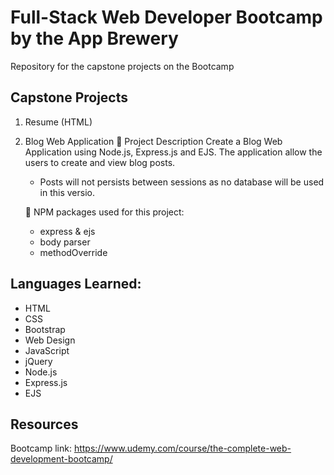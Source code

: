 # Full-Stack Web Developer Bootcamp by the App Brewery
Repository for the capstone projects on the Bootcamp

## Capstone Projects
1. Resume (HTML)

<!--- 2. Personal Portfolio (HTML & CSS) -->
2. Blog Web Application
    📇 Project Description
    Create a Blog Web Application using Node.js, Express.js and EJS.
    The application allow the users to create and view blog posts.
    * Posts will not persists between sessions as no database will be used in this versio.

    🧰 NPM packages used for this project:
    - express & ejs
    - body parser
    - methodOverride

<!-- 3. API Project (APIs) -->

## Languages Learned:
- HTML
- CSS
- Bootstrap
- Web Design
- JavaScript
- jQuery
- Node.js
- Express.js
- EJS

<!--- 
- Git & GitHub
- API's
- Databases
- SQL
- PostgreSQL
- Authentication & Security 
- React.js
- Web3 Decentralised App (DApp)
- Build Your First Defi DApp - DBANKK
- Deploying to the ICP Live Blockchain
- Building DApps on ICP with a React Frontend
- Create Your Own Crypto Token
- Minting NFTs and Building an NFT Marketplace like OpenSea
- AAA
-->

## Resources
Bootcamp link: https://www.udemy.com/course/the-complete-web-development-bootcamp/
